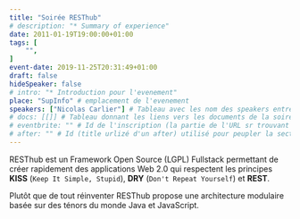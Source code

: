 ```yaml
---
title: "Soirée RESThub"
# description: "* Summary of experience"
date: 2011-01-19T19:00:00+01:00
tags: [
    "",
]
event-date: 2019-11-25T20:31:49+01:00
draft: false
hideSpeaker: false
# intro: "* Introduction pour l'evenement"
place: "SupInfo" # emplacement de l'evenement
speakers: ["Nicolas Carlier"] # Tableau avec les nom des speakers entre " et séparé par des , et doit être identique au titre du speaker enregistré !
# docs: [[]] # Tableau donnant les liens vers les documents de la soirée hors affiche - exemple : [["L'inauguration","http://toursjug.cloud.xwiki.com/xwiki/bin/download/Meetings/20080409/InaugurationToursJUG.pdf"], ["Unitils et Selenium","Unitils-Selenium.pdf"]]
# eventbrite: "" # Id de l'inscription (la partie de l'URL sr trouvant après https://www.eventbrite.fr/e/ )
# after: "" # Id (title urlizé d'un after) utilisé pour peupler la section after d'un evvent (exemple : apside-after-01)
---
```


RESThub est un Framework Open Source (LGPL) Fullstack permettant de créer rapidement des applications Web 2.0 qui respectent les principes **KISS** (`Keep It Simple, Stupid`), **DRY** (`Don't Repeat Yourself`) et **REST**. 

Plutôt que de tout réinventer RESThub propose une architecture modulaire basée sur des ténors du monde Java et JavaScript.